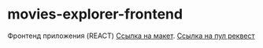 # movies-explorer-frontend
Фронтенд приложения (REACT)
[Ссылка на макет](https://disk.yandex.ru/d/Js1PWc0dSh-uyQ).
[Ссылка на пул реквест](https://github.com/Kepova/movies-explorer-frontend/pull/3#issue-1396211046)
